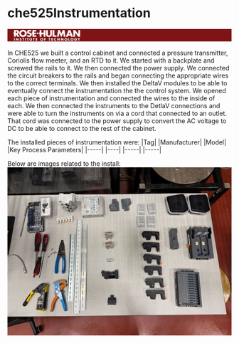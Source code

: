 # che525Instrumentation
![hover over text](https://raw.githubusercontent.com/henthornlab/HMIs/master/rhit-logo-wide.png)

In CHE525 we built a control cabinet and connected a pressure transmitter, Coriolis flow meeter, and an RTD to it.
We started with a backplate and screwed the rails to it. We then connected the power supply. We connected the circuit breakers to the rails and began connecting the appropriate wires to the correct terminals. We then installed the DeltaV modules to be able to eventually connect the instrumentation the the control system. We opened each piece of instrumentation and connected the wires to the inside of each. We then connected the instruments to the DetlaV connections and were able to turn the instruments on via a cord that connected to an outlet. That cord was connected to the power supply to convert the AC voltage to DC to be able to connect to the rest of the cabinet.

The installed pieces of instrumentation were:
|Tag| |Manufacturer| |Model| |Key Process Parameters|
|-----| |----| |-----| |-----|


Below are images related to the install:
![Pieces of control cabinet-pre installation](https://github.com/henthornlab/ProcessAnalytics/blob/master/2025-install/IMG_8216.jpeg?raw=true)
